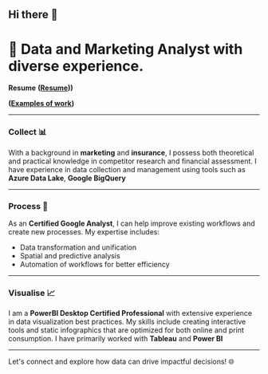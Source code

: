 ## Hi there 👋

# 🌟 Data and Marketing Analyst with diverse experience.

**Resume**
**([Resume](https://github.com/DanielTataev/Resume/blob/2c28a94f967103cea592f6086619cc6823548b28/README.md)))**

**([Examples of work](https://github.com/DanielTataev/Data-analytics-portfolio.git))**

---
### Collect 📊
With a background in **marketing** and **insurance**, I possess both theoretical and practical knowledge in competitor research and financial assessment. I have experience in data collection and management using tools such as **Azure Data Lake**, **Google BigQuery**

---
### Process 🔄
As an **Certified Google Analyst**, I can help improve existing workflows and create new processes. My expertise includes:

- Data transformation and unification
- Spatial and predictive analysis
- Automation of workflows for better efficiency
---
### Visualise 📈
I am a **PowerBI Desktop Certified Professional** with extensive experience in data visualization best practices. My skills include creating interactive tools and static infographics that are optimized for both online and print consumption. I have primarily worked with **Tableau** and **Power BI**

---
Let's connect and explore how data can drive impactful decisions! 🌐
